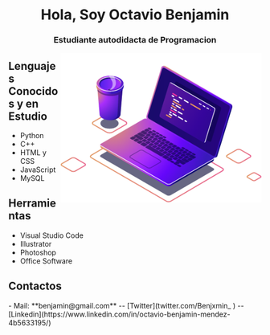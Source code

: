 <h1 align="center">Hola, Soy Octavio Benjamin</h1>
<h3 align="center">Estudiante autodidacta de Programacion</h3>
<img src="./img/computer-illustration.png" min-width="400px" max-width="400px" width="400px" align="right" alt="Computador iuriCode">

<h2>Lenguajes Conocidos y en Estudio</h2>

- Python
- C++
- HTML y CSS
- JavaScript
- MySQL

<h2> Herramientas </h2>

- Visual Studio Code
- Illustrator
- Photoshop
- Office Software

<h2 aling=center> Contactos </h2>

<p aling=center> - Mail: **benjamin@gmail.com** -- [Twitter](twitter.com/Benjxmin_ ) -- [Linkedin](https://www.linkedin.com/in/octavio-benjamin-mendez-4b5633195/) </p>
